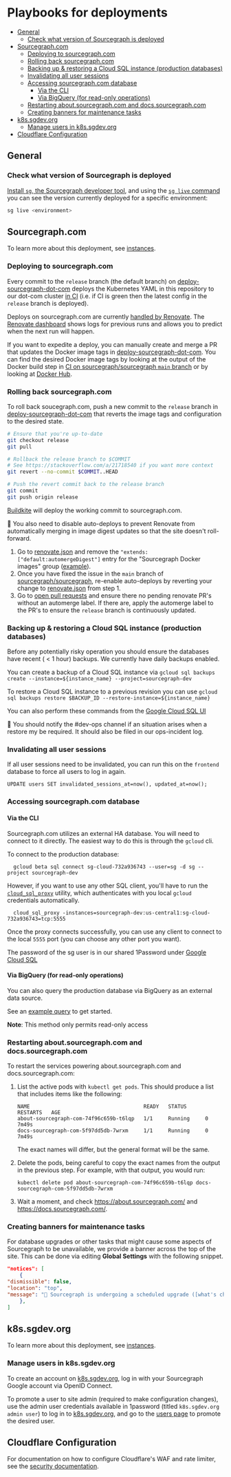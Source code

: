 # Playbooks for deployments

- [General](#general)
  - [Check what version of Sourcegraph is deployed](#check-what-version-of-sourcegraph-is-deployed)
- [Sourcegraph.com](#sourcegraphcom)
  - [Deploying to sourcegraph.com](#deploying-to-sourcegraphcom)
  - [Rolling back sourcegraph.com](#rolling-back-sourcegraphcom)
  - [Backing up & restoring a Cloud SQL instance (production databases)](#backing-up--restoring-a-cloud-sql-instance-production-databases)
  - [Invalidating all user sessions](#invalidating-all-user-sessions)
  - [Accessing sourcegraph.com database](#accessing-sourcegraphcom-database)
    - [Via the CLI](#via-the-cli)
    - [Via BigQuery (for read-only operations)](#via-bigquery-for-read-only-operations)
  - [Restarting about.sourcegraph.com and docs.sourcegraph.com](#restarting-aboutsourcegraphcom-and-docssourcegraphcom)
  - [Creating banners for maintenance tasks](#creating-banners-for-maintenance-tasks)
- [k8s.sgdev.org](#k8ssgdevorg)
  - [Manage users in k8s.sgdev.org](#manage-users-in-k8ssgdevorg)
- [Cloudflare Configuration](#cloudflare-configuration)

## General

### Check what version of Sourcegraph is deployed

[Install `sg`, the Sourcegraph developer tool](https://github.com/sourcegraph/sourcegraph/blob/main/dev/sg/README.md), and using the [`sg live` command](https://github.com/sourcegraph/sourcegraph/blob/main/dev/sg/README.md#sg-live---see-currently-deployed-version) you can see the version currently deployed for a specific environment:

```sh
sg live <environment>
```

## Sourcegraph.com

To learn more about this deployment, see [instances](./instances.md#sourcegraph-com).

### Deploying to sourcegraph.com

Every commit to the `release` branch (the default branch) on [deploy-sourcegraph-dot-com](https://github.com/sourcegraph/deploy-sourcegraph-dot-com) deploys the Kubernetes YAML in this repository to our dot-com cluster [in CI](https://buildkite.com/sourcegraph/deploy-sourcegraph-dot-com/builds?branch=release) (i.e. if CI is green then the latest config in the `release` branch is deployed).

Deploys on sourcegraph.com are currently [handled by Renovate](#renovate). The [Renovate dashboard](https://app.renovatebot.com/dashboard#github/sourcegraph/deploy-sourcegraph-dot-com) shows logs for previous runs and allows you to predict when the next run will happen.

If you want to expedite a deploy, you can manually create and merge a PR that updates the Docker image tags in [deploy-sourcegraph-dot-com](https://github.com/sourcegraph/deploy-sourcegraph-dot-com). You can find the desired Docker image tags by looking at the output of the Docker build step in [CI on sourcegraph/sourcegraph `main` branch](https://buildkite.com/sourcegraph/sourcegraph/builds?branch=main) or by looking at [Docker Hub](https://hub.docker.com/u/sourcegraph/).


### Rolling back sourcegraph.com

To roll back soucegraph.com, push a new commit to the `release` branch in [deploy-sourcegraph-dot-com](https://github.com/sourcegraph/deploy-sourcegraph-dot-com) that reverts the image tags and configuration to the desired state.

```sh
# Ensure that you're up-to-date
git checkout release
git pull

# Rollback the release branch to $COMMIT
# See https://stackoverflow.com/a/21718540 if you want more context
git revert --no-commit $COMMIT..HEAD

# Push the revert commit back to the release branch
git commit
git push origin release
```

[Buildkite](https://buildkite.com/sourcegraph/deploy-sourcegraph-dot-com/) will deploy the working commit to sourcegraph.com.

🚨 You also need to disable auto-deploys to prevent Renovate from automatically merging in image digest updates so that the site doesn't roll-forward.

1. Go to [renovate.json](https://github.com/sourcegraph/deploy-sourcegraph-dot-com/blob/release/renovate.json) and remove the `"extends:["default:automergeDigest"]` entry for the "Sourcegraph Docker images" group ([example](https://github.com/sourcegraph/deploy-sourcegraph-dot-com/commit/0eb16fd9e3ddfcf3a3c75ccdda0e7eddabf19c7a)).
1. Once you have fixed the issue in the `main` branch of [sourcegraph/sourcegraph](https://github.com/sourcegraph/sourcegraph), re-enable auto-deploys by reverting your change to [renovate.json](https://github.com/sourcegraph/deploy-sourcegraph-dot-com/blob/release/renovate.json) from step 1.
1. Go to [open pull requests](https://github.com/sourcegraph/deploy-sourcegraph-dot-com/pulls/app%2Frenovate) and ensure there no pending renovate PR's without an automerge label. If there are, apply the automerge label to the PR's to ensure the `release` branch is continuously updated.

### Backing up & restoring a Cloud SQL instance (production databases)

Before any potentially risky operation you should ensure the databases have recent ( < 1 hour) backups. We currently have daily backups enabled.

You can create a backup of a Cloud SQL instance via `gcloud sql backups create --instance=${instance_name} --project=sourcegraph-dev`

To restore a Cloud SQL instance to a previous revision you can use `gcloud sql backups restore $BACKUP_ID --restore-instance=${instance_name}`

You can also perform these commands from the [Google Cloud SQL UI](https://console.cloud.google.com/sql/instances?project=sourcegraph-dev)

🚨 You should notify the #dev-ops channel if an situation arises when a restore my be required. It should also be filed in our ops-incident log.

### Invalidating all user sessions

If all user sessions need to be invalidated, you can run this on the `frontend` database to force all users to log in again.

```
UPDATE users SET invalidated_sessions_at=now(), updated_at=now();
```

### Accessing sourcegraph.com database

#### Via the CLI

Sourcegraph.com utilizes an external HA database. You will need to connect to it directly. The easiest way to do this is through the `gcloud` cli.

To connect to the production database:

```
  gcloud beta sql connect sg-cloud-732a936743 --user=sg -d sg --project sourcegraph-dev
```

However, if you want to use any other SQL client, you'll have to run the [`cloud_sql_proxy`](https://cloud.google.com/sql/docs/postgres/connect-admin-proxy#install) utility, which authenticates with you local `gcloud` credentials automatically.

```
  cloud_sql_proxy -instances=sourcegraph-dev:us-central1:sg-cloud-732a936743=tcp:5555
```

Once the proxy connects successfully, you can use any client to connect to the local `5555` port (you can choose any other port you want).

The password of the sg user is in our shared 1Password under [Google Cloud SQL](https://team-sourcegraph.1password.com/vaults/dnrhbauihkhjs5ag6vszsme45a/allitems/svfiw4vcbxhhbobpl442olyebu)

#### Via BigQuery (for read-only operations)

You can also query the production database via BigQuery as an external data source.

See an [example query](https://console.cloud.google.com/bigquery?sq=527047051561:bfa7c7e57f884d209f261d15e4610229) to get started.

**Note**: This method only permits read-only access

### Restarting about.sourcegraph.com and docs.sourcegraph.com

To restart the services powering about.sourcegraph.com and docs.sourcegraph.com:

1. List the active pods with `kubectl get pods`. This should produce a list that includes items like the following:

    ```
    NAME                                     READY   STATUS      RESTARTS   AGE
    about-sourcegraph-com-74f96c659b-t6lqp   1/1     Running     0          7m49s
    docs-sourcegraph-com-5f97dd5db-7wrxm     1/1     Running     0          7m49s
    ```

    The exact names will differ, but the general format will be the same.
1. Delete the pods, being careful to copy the exact names from the output in the previous step. For example, with that output, you would run:

    ```
    kubectl delete pod about-sourcegraph-com-74f96c659b-t6lqp docs-sourcegraph-com-5f97dd5db-7wrxm
    ```
1. Wait a moment, and check https://about.sourcegraph.com/ and https://docs.sourcegraph.com/.

### Creating banners for maintenance tasks

For database upgrades or other tasks that might cause some aspects of Sourcegraph to be unavailable, we provide a banner across the top of the site. This can be done via editing __Global Settings__ with the following snippet.

```json
"notices": [
    {
"dismissible": false,
"location": "top",
"message": "🚀 Sourcegraph is undergoing a scheduled upgrade ([what's changed?](https://about.sourcegraph.com/blog/)). You may be unable to perform some write actions during this time, such as updating your user settings."
    },
]
```

## k8s.sgdev.org

To learn more about this deployment, see [instances](./instances.md#k8s-sgdev-org).

### Manage users in k8s.sgdev.org

To create an account on [k8s.sgdev.org](https://k8s.sgdev.org), log in with your Sourcegraph Google account via OpenID Connect.

To promote a user to site admin (required to make configuration changes), use the admin user credentials available in 1password (titled `k8s.sgdev.org admin user`) to log in to [k8s.sgdev.org](https://k8s.sgdev.org), and go to the [users page](https://k8s.sgdev.org/site-admin/users) to promote the desired user.

## Cloudflare Configuration

For documentation on how to configure Cloudflare's WAF and rate limiter, see the [security documentation](./security.md#cloudflare).
